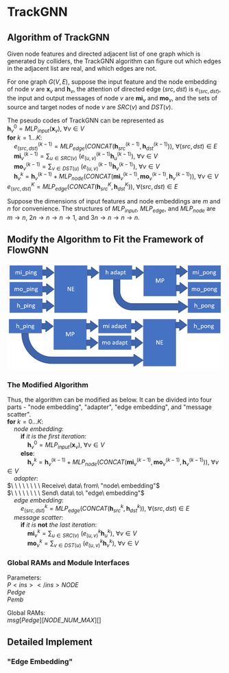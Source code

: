 
# TrackGNN 

## Algorithm of TrackGNN 

Given node features and directed adjacent list of one graph which is generated by colliders, the TrackGNN algorithm can figure out which edges in the adjacent list are real, and which edges are not. 

For one graph $G(V,E)$, suppose the input feature and the node embedding of node $v$ are $\mathbf{x}_ v$ and $\mathbf{h}_ v$, the attention of directed edge $(src, dst)$ is $e_ {(src,dst)}$, the input and output messages of node $v$ are $\mathbf{mi}_ v$ and $\mathbf{mo}_ v$, and the sets of source and target nodes of node $v$ are $SRC(v)$ and $DST(v)$. 

The pseudo codes of TrackGNN can be represented as  
$\mathbf{h}_ v^0=MLP_ {input}(\mathbf{x}_ v),\ \forall v\in V$  
$\mathbf{for}\ k=1...K:$  
$\ \ \ \ e_ {(src,dst)}^{(k-1)}=MLP_ {edge}\Big(CONCAT(\mathbf{h}_ {src}^{(k-1)},\mathbf{h}_ {dst}^{(k-1)})\Big),\ \forall(src,dst)\in E$  
$\ \ \ \ \mathbf{mi}_ v^{(k-1)}=\sum_ {u\in SRC(v)}\ \big(e_ {(u,v)}^{(k-1)}\mathbf{h}_ u^{(k-1)}\big),\ \forall v\in V$  
$\ \ \ \ \mathbf{mo}_ v^{(k-1)}=\sum_ {v\in DST(u)}\ \big(e_ {(u,v)}^{(k-1)}\mathbf{h}_ v^{(k-1)}\big),\ \forall v\in V$  
$\ \ \ \ \mathbf{h}_ v^k=\mathbf{h}_ v^{(k-1)}+MLP_ {node}\Big(CONCAT(\mathbf{mi}_ v^{(k-1)},\mathbf{mo}_ v^{(k-1)},\mathbf{h}_ v^{(k-1)})\Big),\ \forall v\in V$  
$e_ {(src,dst)}^K=MLP_ {edge}\Big(CONCAT(\mathbf{h}_ {src}^K,\mathbf{h}_ {dst}^K)\Big),\ \forall(src,dst)\in E$  

Suppose the dimensions of input features and node embeddings are $m$ and $n$ for convenience. The structures of $MLP_ {input}$, $MLP_ {edge}$, and $MLP_ {node}$ are $m\rightarrow n$, $2n\rightarrow n\rightarrow n\rightarrow 1$, and $3n\rightarrow n\rightarrow n\rightarrow n$. 

## Modify the Algorithm to Fit the Framework of FlowGNN

![NE-to-MP](/image/NE-to-MP.png)
![MP-to-NE](/image/MP-to-NE.png)

### The Modified Algorithm 

Thus, the algorithm can be modified as below. It can be divided into four parts - "node embedding", "adapter", "edge embedding", and "message scatter".  
$\mathbf{for}\ k=0...K:$  
$\ \ \ \ node\ embedding:$  
$\ \ \ \ \ \ \ \ \mathbf{if}\ it\ is\ the\ first\ iteration:$  
$\ \ \ \ \ \ \ \ \ \ \ \ \mathbf{h}_ v^0=MLP_ {input}(\mathbf{x}_ v),\ \forall v\in V$  
$\ \ \ \ \ \ \ \ \mathbf{else}:$  
$\ \ \ \ \ \ \ \ \ \ \ \ \mathbf{h}_ v^k=\mathbf{h}_ v^{(k-1)}+MLP_ {node}\Big(CONCAT(\mathbf{mi}_ v^{(k-1)},\mathbf{mo}_ v^{(k-1)},\mathbf{h}_ v^{(k-1)})\Big),\ \forall v\in V$  
$\ \ \ \ adapter:$  
$\ \ \ \ \ \ \ \ Receive\ data\ from\ "node\ embedding"$  
$\ \ \ \ \ \ \ \ Send\ data\ to\ "edge\ embedding"$  
$\ \ \ \ edge\ embedding:$  
$\ \ \ \ \ \ \ \ e_ {(src,dst)}^k=MLP_ {edge}\Big(CONCAT(\mathbf{h}_ {src}^k,\mathbf{h}_ {dst}^k)\Big),\ \forall(src,dst)\in E$  
$\ \ \ \ message\ scatter:$  
$\ \ \ \ \ \ \ \ \mathbf{if}\ it\ is\ \mathbf{not}\ the\ last\ iteration:$  
$\ \ \ \ \ \ \ \ \ \ \ \ \mathbf{mi}_ v^k=\sum_ {u\in SRC(v)}\ \big(e_ {(u,v)}^k\mathbf{h}_ u^k\big),\ \forall v\in V$  
$\ \ \ \ \ \ \ \ \ \ \ \ \mathbf{mo}_ v^k=\sum_ {v\in DST(u)}\ \big(e_ {(u,v)}^k\mathbf{h}_ v^k\big),\ \forall v\in V$  

### Global RAMs and Module Interfaces 

Parameters:  
$P<ins> </ins>NODE$  
$Pedge$  
$Pemb$  

Global RAMs:  
$msg[Pedge][NODE{\_}NUM{\_}MAX][]$

## Detailed Implement 

### "Edge Embedding" 









